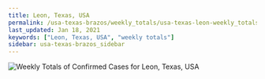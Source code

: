```yaml
---
title: Leon, Texas, USA
permalink: /usa-texas-brazos/weekly_totals/usa-texas-leon-weekly_totals.html
last_updated: Jan 18, 2021
keywords: ["Leon, Texas, USA", "weekly totals"]
sidebar: usa-texas-brazos_sidebar
---
```


![Weekly Totals of Confirmed Cases for Leon, Texas, USA](/covid_tracker/images/graphs/usa-texas-leon-weekly_totals_graph.png)
